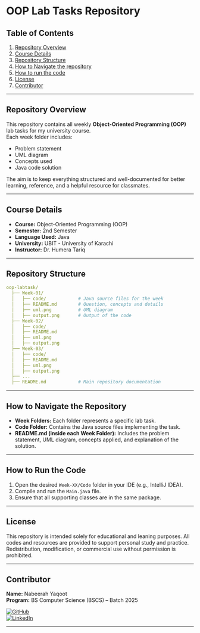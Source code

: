 # OOP Lab Tasks Repository

## Table of Contents

1. [Repository Overview](#repository-overview)
2. [Course Details](#course-details)
3. [Repository Structure](#repository-structure)
4. [How to Navigate the repository](#how-to-navigate-the-repository)
5. [How to run the code](#how-to-run-the-code)
6. [License](#license)
7. [Contributor](#contributor)

---

## Repository Overview

This repository contains all weekly **Object-Oriented Programming (OOP)** lab tasks for my university course.  
Each week folder includes:
- Problem statement
- UML diagram
- Concepts used
- Java code solution

The aim is to keep everything structured and well-documented for better learning, reference, and a helpful resource for classmates.

---

## Course Details

- **Course:** Object-Oriented Programming (OOP)
- **Semester:** 2nd Semester
- **Language Used:** Java
- **University:** UBIT - University of Karachi
- **Instructor:** Dr. Humera Tariq

---

## Repository Structure

```yaml
oop-labtask/
  ├── Week-01/
  │   ├── code/            # Java source files for the week
  │   ├── README.md        # Question, concepts and details 
  │   ├── uml.png          # UML diagram 
  │   ├── output.png       # Output of the code 
  ├── Week-02/
  │   ├── code/
  │   ├── README.md
  │   ├── uml.png
  │   ├── output.png           
  ├── Week-03/
  │   ├── code/
  │   ├── README.md
  │   ├── uml.png
  │   ├── output.png           
  ├── ...
  ├── README.md            # Main repository documentation

```

---

## How to Navigate the Repository


- **Week Folders:** Each folder represents a specific lab task.
- **Code Folder:** Contains the Java source files implementing the task.
- **README.md (inside each Week Folder):** Includes the problem statement, UML diagram, concepts applied, and explanation of the solution.

---

## How to Run the Code

1. Open the desired `Week-XX/Code` folder in your IDE (e.g., IntelliJ IDEA).
2. Compile and run the `Main.java` file.
3. Ensure that all supporting classes are in the same package.

---

## License
This repository is intended solely for educational and leaning purposes. All codes and resources are provided to support personal study and practice. Redistribution, modification, or commercial use without permission is prohibited. 

---

## Contributor

**Name:** Nabeerah Yaqoot  
**Program:** BS Computer Science (BSCS) – Batch 2025

[![GitHub](https://img.shields.io/badge/GitHub-nabeerah27-black?logo=github&logoColor=white)](https://github.com/nabeerah27)  
[![LinkedIn](https://img.shields.io/badge/LinkedIn-nabeerah27-blue?logo=linkedin&logoColor=white)](https://www.linkedin.com/in/nabeerah27)

---


